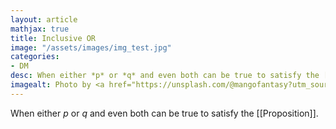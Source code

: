 ```yaml
---
layout: article
mathjax: true
title: Inclusive OR
image: "/assets/images/img_test.jpg"
categories:
- DM
desc: When either *p* or *q* and even both can be true to satisfy the [[Proposition]]. 
imagealt: Photo by <a href="https://unsplash.com/@mangofantasy?utm_source=unsplash&utm_medium=referral&utm_content=creditCopyText">Tim Johnson</a> on <a href="https://unsplash.com/s/photos/logic?utm_source=unsplash&utm_medium=referral&utm_content=creditCopyText">Unsplash</a>
---
```

When either *p* or *q* and even both can be true to satisfy the [[Proposition]].